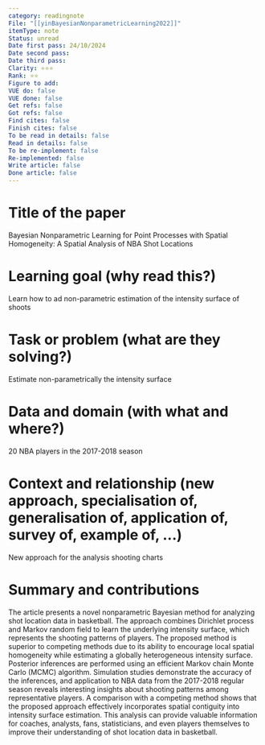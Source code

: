 ```yaml
---
category: readingnote
File: "[[yinBayesianNonparametricLearning2022]]"
itemType: note
Status: unread
Date first pass: 24/10/2024
Date second pass: 
Date third pass: 
Clarity: ⭐️⭐️⭐️
Rank: ⭐️⭐️
Figure to add: 
VUE do: false
VUE done: false
Get refs: false
Got refs: false
Find cites: false
Finish cites: false
To be read in details: false
Read in details: false
To be re-implement: false
Re-implemented: false
Write article: false
Done article: false
---
```

# Title of the paper
Bayesian Nonparametric Learning for Point Processes with Spatial Homogeneity: A Spatial Analysis of NBA Shot Locations

# Learning goal (why read this?)
Learn how to ad non-parametric estimation of the intensity surface of shoots

# Task or problem (what are they solving?)
Estimate non-parametrically the intensity surface

# Data and domain (with what and where?)
20 NBA players in the 2017-2018 season

# Context and relationship (new approach, specialisation of, generalisation of, application of, survey of, example of, ...)
New approach for the analysis shooting charts

# Summary and contributions

The article presents a novel nonparametric Bayesian method for analyzing shot location data in basketball. The approach combines Dirichlet process and Markov random field to learn the underlying intensity surface, which represents the shooting patterns of players.
The proposed method is superior to competing methods due to its ability to encourage local spatial homogeneity while estimating a globally heterogeneous intensity surface. Posterior inferences are performed using an efficient Markov chain Monte Carlo (MCMC) algorithm.
Simulation studies demonstrate the accuracy of the inferences, and application to NBA data from the 2017-2018 regular season reveals interesting insights about shooting patterns among representative players. A comparison with a competing method shows that the proposed approach effectively incorporates spatial contiguity into intensity surface estimation.
This analysis can provide valuable information for coaches, analysts, fans, statisticians, and even players themselves to improve their understanding of shot location data in basketball.

